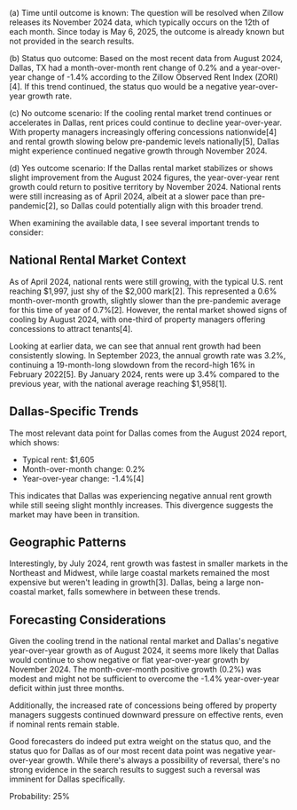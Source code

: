 (a) Time until outcome is known: The question will be resolved when Zillow releases its November 2024 data, which typically occurs on the 12th of each month. Since today is May 6, 2025, the outcome is already known but not provided in the search results.

(b) Status quo outcome: Based on the most recent data from August 2024, Dallas, TX had a month-over-month rent change of 0.2% and a year-over-year change of -1.4% according to the Zillow Observed Rent Index (ZORI)[4]. If this trend continued, the status quo would be a negative year-over-year growth rate.

(c) No outcome scenario: If the cooling rental market trend continues or accelerates in Dallas, rent prices could continue to decline year-over-year. With property managers increasingly offering concessions nationwide[4] and rental growth slowing below pre-pandemic levels nationally[5], Dallas might experience continued negative growth through November 2024.

(d) Yes outcome scenario: If the Dallas rental market stabilizes or shows slight improvement from the August 2024 figures, the year-over-year rent growth could return to positive territory by November 2024. National rents were still increasing as of April 2024, albeit at a slower pace than pre-pandemic[2], so Dallas could potentially align with this broader trend.

When examining the available data, I see several important trends to consider:

## National Rental Market Context

As of April 2024, national rents were still growing, with the typical U.S. rent reaching $1,997, just shy of the $2,000 mark[2]. This represented a 0.6% month-over-month growth, slightly slower than the pre-pandemic average for this time of year of 0.7%[2]. However, the rental market showed signs of cooling by August 2024, with one-third of property managers offering concessions to attract tenants[4].

Looking at earlier data, we can see that annual rent growth had been consistently slowing. In September 2023, the annual growth rate was 3.2%, continuing a 19-month-long slowdown from the record-high 16% in February 2022[5]. By January 2024, rents were up 3.4% compared to the previous year, with the national average reaching $1,958[1].

## Dallas-Specific Trends

The most relevant data point for Dallas comes from the August 2024 report, which shows:
- Typical rent: $1,605
- Month-over-month change: 0.2%
- Year-over-year change: -1.4%[4]

This indicates that Dallas was experiencing negative annual rent growth while still seeing slight monthly increases. This divergence suggests the market may have been in transition.

## Geographic Patterns

Interestingly, by July 2024, rent growth was fastest in smaller markets in the Northeast and Midwest, while large coastal markets remained the most expensive but weren't leading in growth[3]. Dallas, being a large non-coastal market, falls somewhere in between these trends.

## Forecasting Considerations

Given the cooling trend in the national rental market and Dallas's negative year-over-year growth as of August 2024, it seems more likely that Dallas would continue to show negative or flat year-over-year growth by November 2024. The month-over-month positive growth (0.2%) was modest and might not be sufficient to overcome the -1.4% year-over-year deficit within just three months.

Additionally, the increased rate of concessions being offered by property managers suggests continued downward pressure on effective rents, even if nominal rents remain stable.

Good forecasters do indeed put extra weight on the status quo, and the status quo for Dallas as of our most recent data point was negative year-over-year growth. While there's always a possibility of reversal, there's no strong evidence in the search results to suggest such a reversal was imminent for Dallas specifically.

Probability: 25%